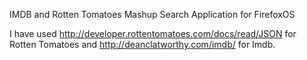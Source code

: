 IMDB and Rotten Tomatoes Mashup Search Application for FirefoxOS

I have used http://developer.rottentomatoes.com/docs/read/JSON for Rotten Tomatoes
and http://deanclatworthy.com/imdb/ for Imdb.



